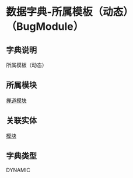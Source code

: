 # 数据字典-所属模板（动态）（BugModule）
## 字典说明
所属模板（动态）

## 所属模块
[禅道模块](../module/zentao)

## 关联实体
[模块](../module/zentao/Module)

## 字典类型
DYNAMIC



